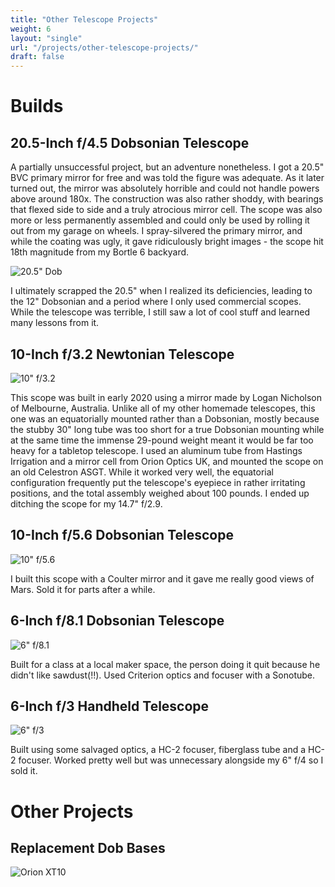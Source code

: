 ```yaml
---
title: "Other Telescope Projects"
weight: 6
layout: "single"
url: "/projects/other-telescope-projects/"
draft: false
---
```

# Builds

## 20.5-Inch f/4.5 Dobsonian Telescope

A partially unsuccessful project, but an adventure nonetheless. I got a 20.5" BVC primary mirror for free and was told the figure was adequate. As it later turned out, the mirror was absolutely horrible and could not handle powers above around 180x. The construction was also rather shoddy, with bearings that flexed side to side and a truly atrocious mirror cell. The scope was also more or less permanently assembled and could only be used by rolling it out from my garage on wheels. I spray-silvered the primary mirror, and while the coating was ugly, it gave ridiculously bright images - the scope hit 18th magnitude from my Bortle 6 backyard.

![20.5" Dob](images/byronwith20inchb.jpg)

I ultimately scrapped the 20.5" when I realized its deficiencies, leading to the 12" Dobsonian and a period where I only used commercial scopes. While the telescope was terrible, I still saw a lot of cool stuff and learned many lessons from it.

## 10-Inch f/3.2 Newtonian Telescope

![10" f/3.2](images/10inchpathfinder.JPEG)

This scope was built in early 2020 using a mirror made by Logan Nicholson of Melbourne, Australia. Unlike all of my other homemade telescopes, this one was an equatorially mounted rather than a Dobsonian, mostly because the stubby 30" long tube was too short for a true Dobsonian mounting while at the same time the immense 29-pound weight meant it would be far too heavy for a tabletop telescope. I used an aluminum tube from Hastings Irrigation and a mirror cell from Orion Optics UK, and mounted the scope on an old Celestron ASGT. While it worked very well, the equatorial configuration frequently put the telescope's eyepiece in rather irritating positions, and the total assembly weighed about 100 pounds. I ended up ditching the scope for my 14.7" f/2.9.

## 10-Inch f/5.6 Dobsonian Telescope

![10" f/5.6](images/10and16.jpeg)

I built this scope with a Coulter mirror and it gave me really good views of Mars. Sold it for parts after a while.

## 6-Inch f/8.1 Dobsonian Telescope

![6" f/8.1](images/6inchf8proj.jpeg)

Built for a class at a local maker space, the person doing it quit because he didn't like sawdust(!!). Used Criterion optics and focuser with a Sonotube.

## 6-Inch f/3 Handheld Telescope

![6" f/3](images/6inchf3.jpeg)

Built using some salvaged optics, a HC-2 focuser, fiberglass tube and a HC-2 focuser. Worked pretty well but was unnecessary alongside my 6" f/4 so I sold it.

# Other Projects

## Replacement Dob Bases

![Orion XT10](images/orion10base.jpeg)